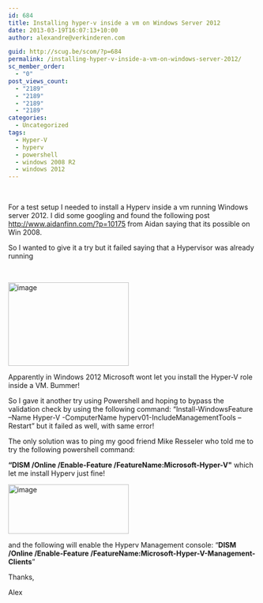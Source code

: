 ```yaml
---
id: 684
title: Installing hyper-v inside a vm on Windows Server 2012
date: 2013-03-19T16:07:13+10:00
author: alexandre@verkinderen.com

guid: http://scug.be/scom/?p=684
permalink: /installing-hyper-v-inside-a-vm-on-windows-server-2012/
sc_member_order:
  - "0"
post_views_count:
  - "2189"
  - "2189"
  - "2189"
  - "2189"
categories:
  - Uncategorized
tags:
  - Hyper-V
  - hyperv
  - powershell
  - windows 2008 R2
  - windows 2012
---
```

&#160;

For a test setup I needed to install a Hyperv inside a vm running Windows server 2012. I did some googling and found the following post <http://www.aidanfinn.com/?p=10175> from Aidan saying that its possible on Win 2008.

So I wanted to give it a try but it failed saying that a Hypervisor was already running

&#160;

[<img title="image" style="border-top: 0px; border-right: 0px; border-bottom: 0px; border-left: 0px; display: inline" border="0" alt="image" src="http://www.mscloud.be/wp-content/uploads/2013/03/image_thumb.png" width="244" height="169" />](http://www.mscloud.be/wp-content/uploads/2013/03/image.png) 

Apparently in Windows 2012 Microsoft wont let you install the Hyper-V role inside a VM. Bummer!

So I gave it another try using Powershell and hoping to bypass the validation check by using the following command: “Install-WindowsFeature –Name Hyper-V -ComputerName hyperv01-IncludeManagementTools –Restart” but it failed as well, with same error!

The only solution was to ping my good friend Mike Resseler who told me to try the following powershell command: 

**“DISM /Online /Enable-Feature /FeatureName:Microsoft-Hyper-V"** which let me install Hyperv just fine!

[<img title="image" style="border-top: 0px; border-right: 0px; border-bottom: 0px; border-left: 0px; display: inline" border="0" alt="image" src="http://www.mscloud.be/wp-content/uploads/2013/03/image_thumb1.png" width="244" height="100" />](http://www.mscloud.be/wp-content/uploads/2013/03/image11.png) 

and the following will enable the Hyperv Management console: “**DISM /Online /Enable-Feature /FeatureName:Microsoft-Hyper-V-Management-Clients**”

Thanks,

Alex
